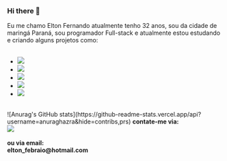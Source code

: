 ### Hi there 👋

Eu me chamo Elton Fernando atualmente tenho 32 anos, sou da cidade de maringá Paraná, sou programador Full-stack e atualmente estou estudando e criando alguns projetos como:
<br>
<br>
- <img src="https://img.shields.io/badge/HTML5-E34F26?style=for-the-badge&logo=html5&logoColor=white"/>
- <img src="https://img.shields.io/badge/CSS3-1572B6?style=for-the-badge&logo=css3&logoColor=white"/>
- <img src="https://img.shields.io/badge/JavaScript-F7DF1E?style=for-the-badge&logo=javascript&logoColor=black"/>
- <img src="https://img.shields.io/badge/React-20232A?style=for-the-badge&logo=react&logoColor=61DAFB"/>
- <img src="https://img.shields.io/badge/Node.js-43853D?style=for-the-badge&logo=node.js&logoColor=white"/>
<br>
![Anurag's GitHub stats](https://github-readme-stats.vercel.app/api?username=anuraghazra&hide=contribs,prs)
<b>contate-me via:<b>
<br>
  <img src="https://img.shields.io/badge/LinkedIn-0077B5?style=for-the-badge&logo=linkedin&logoColor=white"/>
<br>
<a href="https://www.linkedin.com/in/elton-fernando-febraio" <img src="https://img.shields.io/badge/LinkedIn-0077B5?style=for-the-badge&logo=linkedin&logoColor=white"/></a>
<br>
<b>ou via email:<b>
<br>
elton_febraio@hotmail.com

